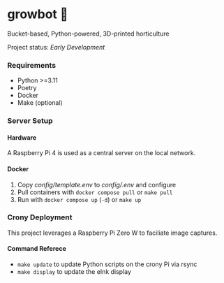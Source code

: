 # growbot 🌱

Bucket-based, Python-powered, 3D-printed horticulture

Project status: _Early Development_

### Requirements

- Python >=3.11
- Poetry
- Docker
- Make (optional)

### Server Setup

#### Hardware

A Raspberry Pi 4 is used as a central server on the local network.

#### Docker

1. Copy _config/template.env_ to _config/.env_ and configure
2. Pull containers with `docker compose pull` or `make pull`
3. Run with `docker compose up` (`-d`) or `make up`

### Crony Deployment

This project leverages a Raspberry Pi Zero W to faciliate image captures.

#### Command Referece

- `make update` to update Python scripts on the crony Pi via rsync
- `make display` to update the eInk display
